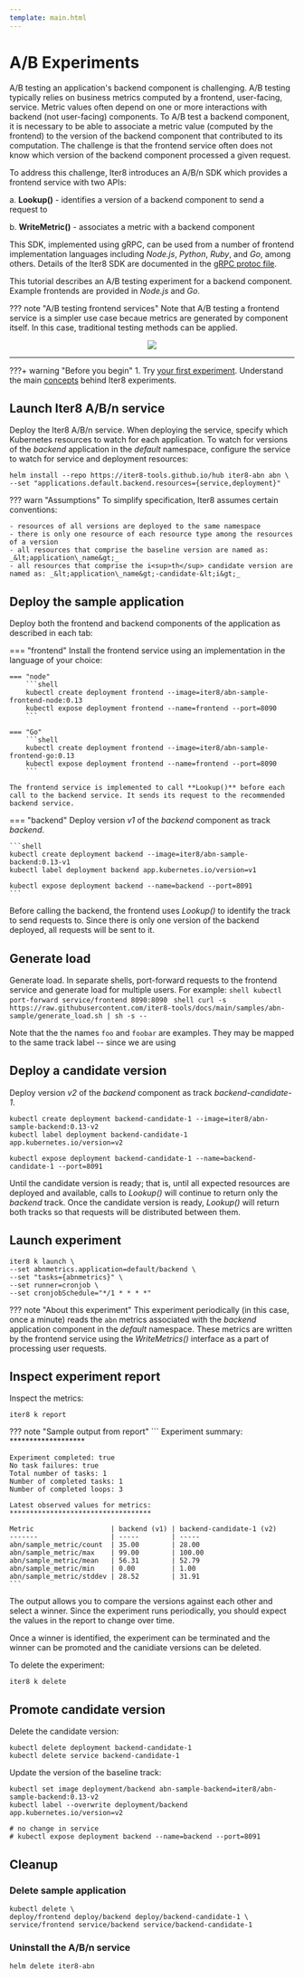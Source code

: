 ```yaml
---
template: main.html
---
```


# A/B Experiments

A/B testing an application's backend component is challenging.
A/B testing typically relies on business metrics computed by a frontend, user-facing, service.
Metric values often depend on one or more interactions with backend (not user-facing) components.
To A/B test a backend component, it is necessary to be able to associate a metric value (computed by the frontend) to the version of the backend component that contributed to its computation.
The challenge is that the frontend service often does not know which version of the backend component processed a given request.

To address this challenge, Iter8 introduces an A/B/n SDK which provides a frontend service with two APIs:

a. **Lookup()** - identifies a version of a backend component to send a request to

b. **WriteMetric()** - associates a metric with a backend component

This SDK, implemented using gRPC, can be used from a number of frontend implementation languages including *Node.js*, *Python*, *Ruby*, and *Go*, among others. Details of the Iter8 SDK are documented in the [gRPC protoc file](https://github.com/iter8-tools/iter8/blob/v0.13.0/abn/grpc/abn.proto).

This tutorial describes an A/B testing experiment for a backend component.
Example frontends are provided in *Node.js* and *Go*.

??? note "A/B testing frontend services"
    Note that A/B testing a frontend service is a simpler use case becaue metrics are generated by component itself. 
    In this case, traditional testing methods can be applied.

<p align='center'>
<img alt-text="A/B/n experiment" src="../images/abn.png" />
</p>

***

???+ warning "Before you begin"
    1. Try [your first experiment](../../getting-started/your-first-experiment.md). Understand the main [concepts](../../getting-started/concepts.md) behind Iter8 experiments.
 
## Launch Iter8 A/B/n service

Deploy the Iter8 A/B/n service. When deploying the service, specify which Kubernetes resources to watch for each application. To watch for versions of the *backend* application in the *default* namespace, configure the service to watch for service and deployment resources:

```shell
helm install --repo https://iter8-tools.github.io/hub iter8-abn abn \
--set "applications.default.backend.resources={service,deployment}"
```

??? warn "Assumptions"
    To simplify specification, Iter8 assumes certain conventions:

    - resources of all versions are deployed to the same namespace
    - there is only one resource of each resource type among the resources of a version
    - all resources that comprise the baseline version are named as: _&lt;application\_name&gt;_
    - all resources that comprise the i<sup>th</sup> candidate version are named as: _&lt;application\_name&gt;-candidate-&lt;i&gt;_

## Deploy the sample application

Deploy both the frontend and backend components of the application as described in each tab:

=== "frontend"
    Install the frontend service using an implementation in the language of your choice:

    === "node"
        ```shell
        kubectl create deployment frontend --image=iter8/abn-sample-frontend-node:0.13
        kubectl expose deployment frontend --name=frontend --port=8090
        ```

    === "Go"
        ```shell
        kubectl create deployment frontend --image=iter8/abn-sample-frontend-go:0.13
        kubectl expose deployment frontend --name=frontend --port=8090
        ```
    
    The frontend service is implemented to call **Lookup()** before each call to the backend service. It sends its request to the recommended backend service.

=== "backend"
    Deploy version *v1* of the *backend* component as track *backend*.

    ```shell
    kubectl create deployment backend --image=iter8/abn-sample-backend:0.13-v1
    kubectl label deployment backend app.kubernetes.io/version=v1

    kubectl expose deployment backend --name=backend --port=8091
    ```

Before calling the backend, the frontend uses *Lookup()* to identify the track to send requests to. Since there is only one version of the backend deployed, all requests will be sent to it.

## Generate load

Generate load. In separate shells, port-forward requests to the frontend service and generate load for multiple users.  For example:
    ```shell
    kubectl port-forward service/frontend 8090:8090
    ```
    ```shell
    curl -s https://raw.githubusercontent.com/iter8-tools/docs/main/samples/abn-sample/generate_load.sh | sh -s --
    ```

Note that the the names `foo` and `foobar` are examples. They may be mapped to the same track label -- since we are using 

## Deploy a candidate version

Deploy version *v2* of the *backend* component as track *backend-candidate-1*.

```shell
kubectl create deployment backend-candidate-1 --image=iter8/abn-sample-backend:0.13-v2
kubectl label deployment backend-candidate-1 app.kubernetes.io/version=v2

kubectl expose deployment backend-candidate-1 --name=backend-candidate-1 --port=8091
```

Until the candidate version is ready; that is, until all expected resources are deployed and available, calls to *Lookup()* will continue to return only the *backend* track.
Once the candidate version is ready, *Lookup()* will return both tracks so that requests will be distributed between them.

## Launch experiment

```shell
iter8 k launch \
--set abnmetrics.application=default/backend \
--set "tasks={abnmetrics}" \
--set runner=cronjob \
--set cronjobSchedule="*/1 * * * *"
```

??? note "About this experiment"
    This experiment periodically (in this case, once a minute) reads the `abn` metrics associated with the *backend* application component in the *default* namespace. These metrics are written by the frontend service using the *WriteMetrics()* interface as a part of processing user requests.

## Inspect experiment report

Inspect the metrics:

```shell
iter8 k report
```

??? note "Sample output from report"
    ```
    Experiment summary:
    *******************

    Experiment completed: true
    No task failures: true
    Total number of tasks: 1
    Number of completed tasks: 1
    Number of completed loops: 3

    Latest observed values for metrics:
    ***********************************

    Metric                   | backend (v1) | backend-candidate-1 (v2)
    -------                  | -----        | -----
    abn/sample_metric/count  | 35.00        | 28.00
    abn/sample_metric/max    | 99.00        | 100.00
    abn/sample_metric/mean   | 56.31        | 52.79
    abn/sample_metric/min    | 0.00         | 1.00
    abn/sample_metric/stddev | 28.52        | 31.91
    ```
The output allows you to compare the versions against each other and select a winner. Since the experiment runs periodically, you should expect the values in the report to change over time.

Once a winner is identified, the experiment can be terminated and the winner can be promoted and the canidiate versions can be deleted.

To delete the experiment:

```shell
iter8 k delete
```

## Promote candidate version

Delete the candidate version:

```shell
kubectl delete deployment backend-candidate-1 
kubectl delete service backend-candidate-1
```

Update the version of the baseline track:

```shell
kubectl set image deployment/backend abn-sample-backend=iter8/abn-sample-backend:0.13-v2
kubectl label --overwrite deployment/backend app.kubernetes.io/version=v2

# no change in service
# kubectl expose deployment backend --name=backend --port=8091
```

## Cleanup

### Delete sample application

```shell
kubectl delete \
deploy/frontend deploy/backend deploy/backend-candidate-1 \
service/frontend service/backend service/backend-candidate-1
```

### Uninstall the A/B/n service

```shell
helm delete iter8-abn
```
